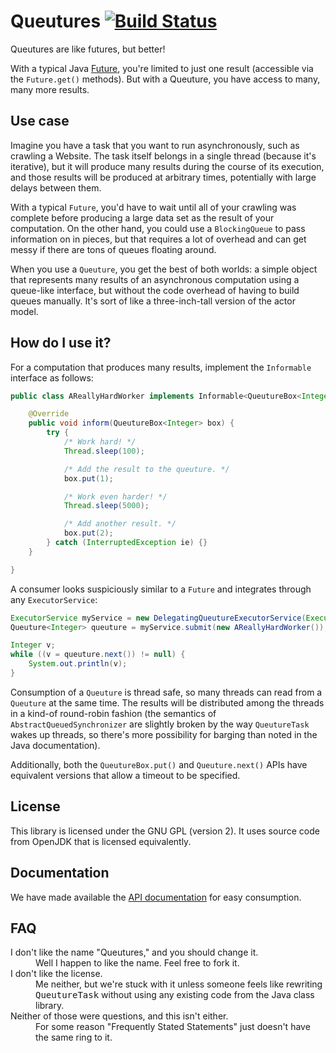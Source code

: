 # Queutures [![Build Status](https://travis-ci.org/invectorate/queutures.png?branch=master)](https://travis-ci.org/invectorate/queutures)

Queutures are like futures, but better!

With a typical Java [Future](http://docs.oracle.com/javase/7/docs/api/java/util/concurrent/Future.html), you're limited to just one result (accessible via the `Future.get()` methods). But with a Queuture, you have access to many, many more results.

## Use case

Imagine you have a task that you want to run asynchronously, such as crawling a Website. The task itself belongs in a single thread (because it's iterative), but it will produce many results during the course of its execution, and those results will be produced at arbitrary times, potentially with large delays between them.

With a typical `Future`, you'd have to wait until all of your crawling was complete before producing a large data set as the result of your computation. On the other hand, you could use a `BlockingQueue` to pass information on in pieces, but that requires a lot of overhead and can get messy if there are tons of queues floating around.

When you use a `Queuture`, you get the best of both worlds: a simple object that represents many results of an asynchronous computation using a queue-like interface, but without the code overhead of having to build queues manually. It's sort of like a three-inch-tall version of the actor model.

## How do I use it?

For a computation that produces many results, implement the `Informable` interface as follows:

```java
public class AReallyHardWorker implements Informable<QueutureBox<Integer>> {

    @Override
    public void inform(QueutureBox<Integer> box) {
        try {
            /* Work hard! */
            Thread.sleep(100);

            /* Add the result to the queuture. */
            box.put(1);

            /* Work even harder! */
            Thread.sleep(5000);

            /* Add another result. */
            box.put(2);
        } catch (InterruptedException ie) {}
    }

}
```

A consumer looks suspiciously similar to a `Future` and integrates through any `ExecutorService`:

```java
ExecutorService myService = new DelegatingQueutureExecutorService(Executors.newCachedThreadPool());
Queuture<Integer> queuture = myService.submit(new AReallyHardWorker());

Integer v;
while ((v = queuture.next()) != null) {
    System.out.println(v);
}
```

Consumption of a `Queuture` is thread safe, so many threads can read from a `Queuture` at the same time. The results will be distributed among the threads in a kind-of round-robin fashion (the semantics of `AbstractQueuedSynchronizer` are slightly broken by the way `QueutureTask` wakes up threads, so there's more possibility for barging than noted in the Java documentation).

Additionally, both the `QueutureBox.put()` and `Queuture.next()` APIs have equivalent versions that allow a timeout to be specified.

## License

This library is licensed under the GNU GPL (version 2). It uses source code from OpenJDK that is licensed equivalently.

## Documentation

We have made available the [API documentation](http://invectorate.github.com/queutures/apidocs/) for easy consumption.

## FAQ

<dl>
    <dt>I don't like the name "Queutures," and you should change it.</dt>
    <dd>Well I happen to like the name. Feel free to fork it.</dd>
    <dt>I don't like the license.</dt>
    <dd>Me neither, but we're stuck with it unless someone feels like rewriting <tt>QueutureTask</tt> without using any existing code from the Java class library.</dd>
    <dt>Neither of those were questions, and this isn't either.</dt>
    <dd>For some reason "Frequently Stated Statements" just doesn't have the same ring to it.</dd>
</dl>
